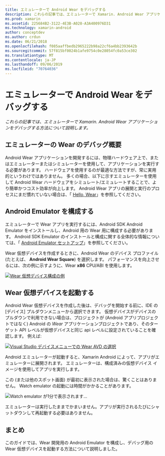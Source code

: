 ```yaml
---
title: エミュレーターで Android Wear をデバッグする
description: これらの記事では、エミュレーターで Xamarin. Android Wear アプリケーションをデバッグする方法について説明します。
ms.prod: xamarin
ms.assetid: 225684B2-3122-4E3B-A028-A3A400976D31
ms.technology: xamarin-android
author: conceptdev
ms.author: crdun
ms.date: 06/21/2018
ms.openlocfilehash: f085aaffbedb2965222b98a22cf6a4bb2393642b
ms.sourcegitcommit: 57f815bf0024b1afe9754c0e28054fc0a53ce302
ms.translationtype: MT
ms.contentlocale: ja-JP
ms.lasthandoff: 09/06/2019
ms.locfileid: "70764036"
---
```

# <a name="debug-android-wear-on-an-emulator"></a>エミュレーターで Android Wear をデバッグする

_これらの記事では、エミュレーターで Xamarin. Android Wear アプリケーションをデバッグする方法について説明します。_

## <a name="debug-wear-on-emulator-overview"></a>エミュレーターの Wear のデバッグ概要

Android Wear アプリケーションを開発するには、物理ハードウェア上で、またはエミュレーターまたはシミュレーターを使用して、アプリケーションを実行する必要があります。 ハードウェアを使用するのが最適な方法ですが、常に実用的というわけではありません。 多くの場合、以下に示すエミュレーターを使用して Android Wear ハードウェアをシミュレート/エミュレートすることで、より簡単かつコスト効率が向上します。 Android Wear アプリの展開と実行のプロセスにまだ慣れていない場合は、「 [Hello, Wear](~/android/wear/get-started/hello-wear.md)」を参照してください。

## <a name="configure-the-android-emulator"></a>Android Emulator を構成する

エミュレーターで Wear アプリを実行するには、Android SDK Android Emulator をインストールし、Android 用の Wear 用に構成する必要があります。 Android SDK Emulator のインストールと構成に関する全体的な情報については、「 [Android Emulator セットアップ](~/android/get-started/installation/android-emulator/index.md)」を参照してください。

Wear 仮想デバイスを作成するときに、Android Wear のデバイス プロファイル (たとえば、 **Android Wear Square**) を選択します。 パフォーマンスを向上させるには、次の例に示すように、Wear **x86** CPU/ABI を使用します。

[![Wear 仮想デバイス構成の例](debug-on-emulator-images/01-wear-avd-example-sml.png)](debug-on-emulator-images/01-wear-avd-example.png#lightbox)

## <a name="launch-the-wear-virtual-device"></a>Wear 仮想デバイスを起動する 

Android Wear 仮想デバイスを作成した後は、デバッグを開始する前に、IDE の [デバイス] プルダウンメニューから選択できます。 仮想デバイスがデバイスのプルダウンで利用できない場合は、プロジェクトが (Android アプリプロジェクトではなく) Android の *Wear* アプリケーションプロジェクトであり、そのターゲット API レベルが仮想デバイスと同じ api レベルに設定されていることを確認します。 例えば:

[![Visual Studio デバイスメニューでの Wear AVD の選択](debug-on-emulator-images/vs/choose-wear-sim.png)](debug-on-emulator-images/vs/choose-wear-sim.png#lightbox)

Android エミュレーターが起動すると、Xamarin Android によって、アプリがエミュレーターに展開されます。 エミュレーターは、構成済みの仮想デバイス イメージを使用してアプリを実行します。

この (または他のスポット画面) が最初に表示された場合は、驚くことはありません。 Watch emulator の起動には時間がかかることがあります。 

![Watch emulator が1分で表示されます...](debug-on-emulator-images/please-wait.png)

エミュレーターは実行したままでかまいません。アプリが実行されるたびにシャットダウンして再起動する必要はありません。

## <a name="summary"></a>まとめ

このガイドでは、Wear 開発用の Android Emulator を構成し、デバッグ用の Wear 仮想デバイスを起動する方法について説明しました。
